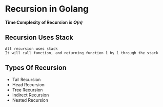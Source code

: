 # Recursion in Golang
**Time Complexity of Recursion is _O(n)_**
## Recursion Uses Stack
```
All recursion uses stack
It will call function, and returning function 1 by 1 through the stack
```

## Types Of Recursion
- Tail Recursion
- Head Recursion
- Tree Recursion
- Indirect Recursion
- Nested Recursion
